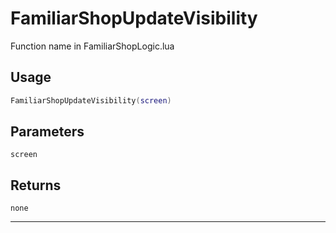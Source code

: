 # FamiliarShopUpdateVisibility
Function name in FamiliarShopLogic.lua
## Usage
```lua
FamiliarShopUpdateVisibility(screen)
```
## Parameters
`screen`
## Returns
`none`

---